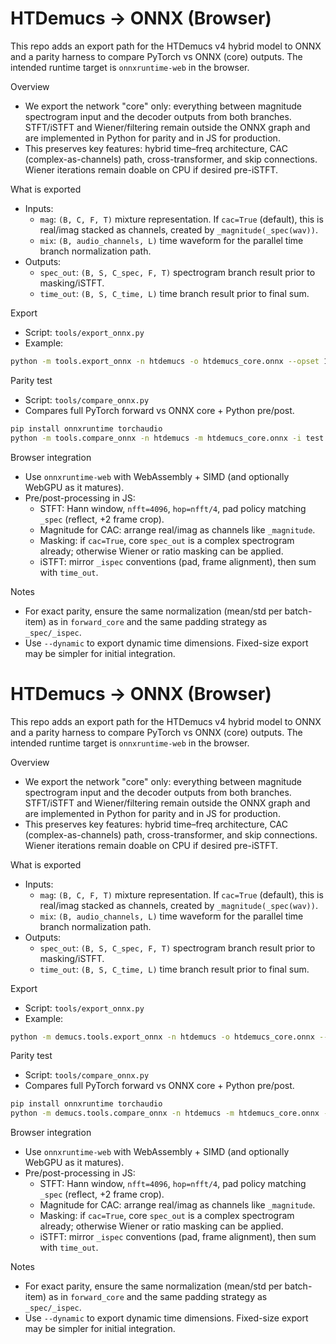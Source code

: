 # HTDemucs → ONNX (Browser)

This repo adds an export path for the HTDemucs v4 hybrid model to ONNX and a parity harness to compare PyTorch vs ONNX (core) outputs. The intended runtime target is `onnxruntime-web` in the browser.

Overview

- We export the network "core" only: everything between magnitude spectrogram input and the decoder outputs from both branches. STFT/iSTFT and Wiener/filtering remain outside the ONNX graph and are implemented in Python for parity and in JS for production.
- This preserves key features: hybrid time–freq architecture, CAC (complex-as-channels) path, cross-transformer, and skip connections. Wiener iterations remain doable on CPU if desired pre-iSTFT.

What is exported

- Inputs:
  - `mag`: `(B, C, F, T)` mixture representation. If `cac=True` (default), this is real/imag stacked as channels, created by `_magnitude(_spec(wav))`.
  - `mix`: `(B, audio_channels, L)` time waveform for the parallel time branch normalization path.
- Outputs:
  - `spec_out`: `(B, S, C_spec, F, T)` spectrogram branch result prior to masking/iSTFT.
  - `time_out`: `(B, S, C_time, L)` time branch result prior to final sum.

Export

- Script: `tools/export_onnx.py`
- Example:

```bash
python -m tools.export_onnx -n htdemucs -o htdemucs_core.onnx --opset 17 --dynamic
```

Parity test

- Script: `tools/compare_onnx.py`
- Compares full PyTorch forward vs ONNX core + Python pre/post.

```bash
pip install onnxruntime torchaudio
python -m tools.compare_onnx -n htdemucs -m htdemucs_core.onnx -i test.mp3 --sr 44100
```

Browser integration

- Use `onnxruntime-web` with WebAssembly + SIMD (and optionally WebGPU as it matures).
- Pre/post-processing in JS:
  - STFT: Hann window, `nfft=4096`, `hop=nfft/4`, pad policy matching `_spec` (reflect, +2 frame crop).
  - Magnitude for CAC: arrange real/imag as channels like `_magnitude`.
  - Masking: if `cac=True`, core `spec_out` is a complex spectrogram already; otherwise Wiener or ratio masking can be applied.
  - iSTFT: mirror `_ispec` conventions (pad, frame alignment), then sum with `time_out`.

Notes

- For exact parity, ensure the same normalization (mean/std per batch-item) as in `forward_core` and the same padding strategy as `_spec/_ispec`.
- Use `--dynamic` to export dynamic time dimensions. Fixed-size export may be simpler for initial integration.

# HTDemucs → ONNX (Browser)

This repo adds an export path for the HTDemucs v4 hybrid model to ONNX and a parity harness to compare PyTorch vs ONNX (core) outputs. The intended runtime target is `onnxruntime-web` in the browser.

Overview

- We export the network "core" only: everything between magnitude spectrogram input and the decoder outputs from both branches. STFT/iSTFT and Wiener/filtering remain outside the ONNX graph and are implemented in Python for parity and in JS for production.
- This preserves key features: hybrid time–freq architecture, CAC (complex-as-channels) path, cross-transformer, and skip connections. Wiener iterations remain doable on CPU if desired pre-iSTFT.

What is exported

- Inputs:
  - `mag`: `(B, C, F, T)` mixture representation. If `cac=True` (default), this is real/imag stacked as channels, created by `_magnitude(_spec(wav))`.
  - `mix`: `(B, audio_channels, L)` time waveform for the parallel time branch normalization path.
- Outputs:
  - `spec_out`: `(B, S, C_spec, F, T)` spectrogram branch result prior to masking/iSTFT.
  - `time_out`: `(B, S, C_time, L)` time branch result prior to final sum.

Export

- Script: `tools/export_onnx.py`
- Example:

```bash
python -m demucs.tools.export_onnx -n htdemucs -o htdemucs_core.onnx --opset 17 --dynamic
```

Parity test

- Script: `tools/compare_onnx.py`
- Compares full PyTorch forward vs ONNX core + Python pre/post.

```bash
pip install onnxruntime torchaudio
python -m demucs.tools.compare_onnx -n htdemucs -m htdemucs_core.onnx -i test.mp3 --sr 44100
```

Browser integration

- Use `onnxruntime-web` with WebAssembly + SIMD (and optionally WebGPU as it matures).
- Pre/post-processing in JS:
  - STFT: Hann window, `nfft=4096`, `hop=nfft/4`, pad policy matching `_spec` (reflect, +2 frame crop).
  - Magnitude for CAC: arrange real/imag as channels like `_magnitude`.
  - Masking: if `cac=True`, core `spec_out` is a complex spectrogram already; otherwise Wiener or ratio masking can be applied.
  - iSTFT: mirror `_ispec` conventions (pad, frame alignment), then sum with `time_out`.

Notes

- For exact parity, ensure the same normalization (mean/std per batch-item) as in `forward_core` and the same padding strategy as `_spec/_ispec`.
- Use `--dynamic` to export dynamic time dimensions. Fixed-size export may be simpler for initial integration.
